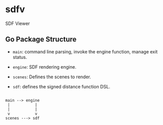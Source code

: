 # sdfv

SDF Viewer

## Go Package Structure

- `main`: command line parsing, invoke the engine function, manage exit status.

- `engine`: SDF rendering engine.

- `scenes`: Defines the scenes to render.

- `sdf`: defines the signed distance function DSL.

```

main --> engine
 |           |
 |           |
 v           v
scenes ---> sdf

```
